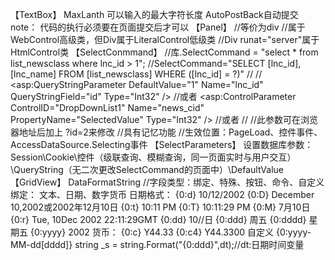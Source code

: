 【TextBox】
MaxLanth 可以输入的最大字符长度
AutoPostBack自动提交
note：
代码的执行必须要在页面提交后才可以
【Panel】
//等价为div
//属于WebControl高级类，但Div属于LiteralControl低级类
//Div runat="server"属于HtmlControl类
【SelectConmmand】
//库.SelectCommand = "select * from list_newsclass where lnc_id > 1";
//SelectCommand="SELECT [lnc_id], [lnc_name] FROM [list_newsclass] WHERE ([lnc_id] = ?)"
//<SelectParameters>
//	<asp:QueryStringParameter DefaultValue="1" Name="lnc_id" QueryStringField="id" Type="Int32" />
//或者	<asp:ControlParameter ControlID="DropDownList1" Name="news_cid" PropertyName="SelectedValue" Type="Int32" />
//或者
//</SelectParameters>
//此参数可在浏览器地址后加上 ?id=2来修改
//具有记忆功能
//生效位置：PageLoad、控件事件、AccessDataSource.Selecting事件
【SelectParameters】
设置数据库参数：Session\Cookie\控件（级联查询、模糊查询，同一页面实时与用户交互）\QueryString（无二次更改SelectCommand的页面中）\DefaultValue
【GridView】
DataFormatString
//字段类型：绑定、特殊、按钮、命令、自定义
绑定：
文本、日期、数字货币
	日期格式：
		{0:d} 10/12/2002
		{0:D} December 10,2002或2002年12月10日
		{0:t} 10:11 PM
		{0:T} 10:11:29 PM
		{0:M} 7月10日
		{0:r} Tue, 10Dec 2002 22:11:29GMT
		{0:dd} 10//日
		{0:ddd} 周五
		{0:dddd} 星期五
		{0:yyyy} 2002
	货币：
		{0:c} Y44.33
		{0:c4} Y44.3300
自定义		{0:yyyy-MM-dd[dddd]}
string _s = string.Format("{0:ddd}",dt);//dt:日期时间变量

